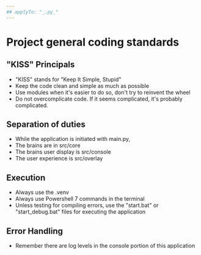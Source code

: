 ```yaml
---
## applyTo: "_.py_"
---
```


# Project general coding standards

## "KISS" Principals

- "KISS" stands for "Keep It Simple, Stupid"
- Keep the code clean and simple as much as possible
- Use modules when it's easier to do so, don't try to reinvent the wheel
- Do not overcomplicate code. If it seems complicated, it's probably complicated.

## Separation of duties

- While the application is initiated with main.py,
- The brains are in src/core
- The brains user display is src/console
- The user experience is src/overlay

## Execution

- Always use the .venv
- Always use Powershell 7 commands in the terminal
- Unless testing for compiling errors, use the "start.bat" or "start_debug.bat" files for executing the application

## Error Handling

- Remember there are log levels in the console portion of this application
